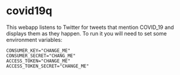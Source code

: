 # covid19q

This webapp listens to Twitter for tweets that mention COVID_19 and displays
them as they happen. To run it you will need to set some environment variables:

    CONSUMER_KEY="CHANGE_ME"
    CONSUMER_SECRET="CHANG_ME"
    ACCESS_TOKEN="CHANGE_ME"
    ACCESS_TOKEN_SECRET="CHANGE_ME"
